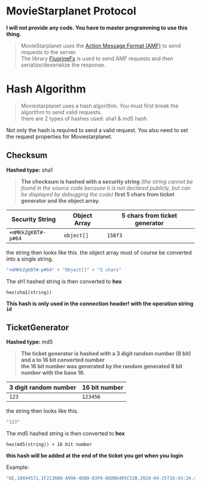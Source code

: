 # MovieStarplanet Protocol

**I will not provide any code. You have to master programming to use this thing.**

> MovieStarplanet uses the [Action Message Format (AMF)](https://en.wikipedia.org/wiki/Action_Message_Format) to send requests to the server.  
> The library [FluorineFx](https://code.google.com/archive/p/fluorinefx/) is used to send AMF requests and then serialize/deserialize the response.

# Hash Algorithm

> Moviestarplanet uses a hash algorithm. You must first break the algorithm to send valid requests.   
> there are 2 types of hashes used: sha1 & md5 hash

Not only the hash is required to send a valid request. You also need to set the request properties for Moviestarplanet.

## Checksum

**Hashed type:** sha1

> **The checksum is hashed with a security string** *(the string cannot be found in the source code because it is not declared publicly, but can be displayed by debugging the code)* **first 5 chars from ticket generator and the object array.**  
  
Security String | Object Array | 5 chars from ticket generator
--- | --- | ---
`+mMKkZgKBT#-p#64` | `object[]` | `158f3`

the string then looks like this. the object array must of course be converted into a single string.
```cs
"+mMKkZgKBT#-p#64" + "Object[]" + "5 chars"
```
The sh1 hashed string is then converted to **hex**

`hex(sha1(string))`

**This hash is only used in the connection header! with the operation string `id`**

## TicketGenerator

**Hashed type:** md5

> **The ticket generator is hashed with a 3 digit random number (8 bit) and a to 16 bit converted number**  
> **the 16 bit number was generated by the random generated 8 bit number with the base 16.**

3 digit random number | 16 bit number
--- |  ---
`123`  | `123456`

the string then looks like this.
```cs
"123"
```

The md5 hashed string is then converted to **hex**  

`hex(md5(string)) + 16 bit number`

**this hash will be added at the end of the ticket you get when you login**

Example:

```cs
"DE,18694571,1F2136B8-A99A-4D88-83F0-86DB6405C52B,2020-04-25T16:43:34,v3GD012n69PhUM69KUAoFg==," + hash
```
